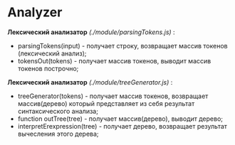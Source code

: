 # Analyzer

<b>Лексический анализатор</b> <i>(./module/parsingTokens.js)</i> :
<ul>
  <li>parsingTokens(input) - получает строку, возвращает массив токенов (лексический анализ);</li>
  <li>tokensOut(tokens) - получает массив токенов, выводит массив токенов построчно;</li>
</ul>

<b>Лексический анализатор</b> <i>(./module/treeGenerator.js)</i> :
<ul>
  <li>treeGenerator(tokens) - получает массив токенов, возвращает массив(дерево) который представляет из себя результат синтаксического анализа;</li>
  <li>function outTree(tree) - получает массив(дерево), выводит дерево;</li>
  <li>interpretErexpression(tree) - получает дерево, возвращает результат вычесления этого дерева;</li>
</ul>
